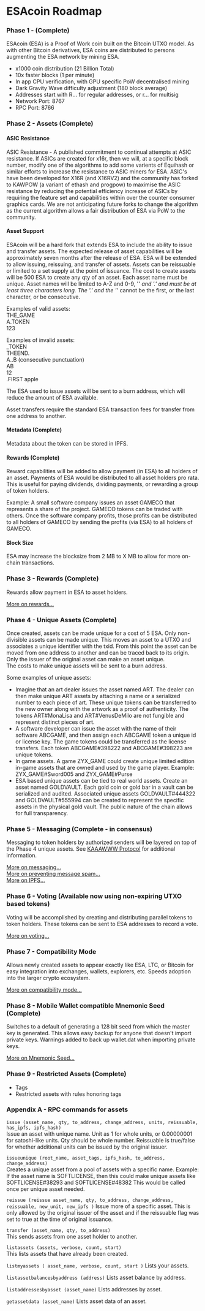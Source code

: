 # ESAcoin Roadmap

### Phase 1 - (Complete)

ESAcoin (ESA) is a Proof of Work coin built on the Bitcoin UTXO model. As with other Bitcoin derivatives, ESA coins are distributed to persons augmenting the ESA network by mining ESA.
*  x1000 coin distribution (21 Billion Total)
*  10x faster blocks (1 per minute)
*  In app CPU verification, with GPU specific PoW decentralised mining
*  Dark Gravity Wave difficulty adjustment (180 block average)
*  Addresses start with R... for regular addresses, or r... for multisig
*  Network Port: 8767
*  RPC Port: 8766

### Phase 2 - Assets (Complete)

#### ASIC Resistance

ASIC Resistance - A published commitment to continual attempts at ASIC resistance. If ASICs are created for x16r, then we will, at a specific block number, modify one of the algorithms to add some varients of Equihash or similar efforts to increase the resistance to ASIC miners for ESA. ASIC's have been developed for X16R (and X16RV2) and the community has forked to KAWPOW (a variant of ethash and progpow) to maximise the ASIC resistance by reducing the potential efficiency increase of ASICs by requiring the feature set and capabilities within over the counter consumer graphics cards. We are not anticipating future forks to change the algorithm as the current algorithm allows a fair distribution of ESA via PoW to the community.

#### Asset Support

ESAcoin will be a hard fork that extends ESA to include the ability to issue and transfer assets. The expected release of asset capabilities will be approximately seven months after the release of ESA. ESA will be extended to allow issuing, reissuing, and transfer of assets. Assets can be reissuable or limited to a set supply at the point of issuance. The cost to create assets will be 500 ESA to create any qty of an asset. Each asset name must be unique. Asset names will be limited to A-Z and 0-9, '_' and '.' and must be at least three characters long. The '.' and the '_' cannot be the first, or the last character, or be consecutive.  

Examples of valid assets:  
THE_GAME  
A.TOKEN  
123  

Examples of invalid assets:  
_TOKEN  
THEEND.  
A..B (consecutive punctuation)  
AB  
12  
.FIRST
apple

The ESA used to issue assets will be sent to a burn address, which will reduce the amount of ESA available. 

Asset transfers require the standard ESA transaction fees for transfer from one address to another.

#### Metadata (Complete)

Metadata about the token can be stored in IPFS.

#### Rewards (Complete)

Reward capabilities will be added to allow payment (in ESA) to all holders of an asset. Payments of ESA would be distributed to all asset holders pro rata. This is useful for paying dividends, dividing payments, or rewarding a group of token holders.

Example: A small software company issues an asset GAMECO that represents a share of the project. GAMECO tokens can be traded with others. Once the software company profits, those profits can be distributed to all holders of GAMECO by sending the profits (via ESA) to all holders of GAMECO.

#### Block Size

ESA may increase the blocksize from 2 MB to X MB to allow for more on-chain transactions.

### Phase 3 - Rewards (Complete)

Rewards allow payment in ESA to asset holders.

[More on rewards...](./rewards/README.md)

### Phase 4 - Unique Assets (Complete)

Once created, assets can be made unique for a cost of 5 ESA. Only non-divisible assets can be made unique. This moves an asset to a UTXO and associates a unique identifier with the txid. From this point the asset can be moved from one address to another and can be traced back to its origin. Only the issuer of the original asset can make an asset unique.  
The costs to make unique assets will be sent to a burn address.  

Some examples of unique assets:  
*  Imagine that an art dealer issues the asset named ART. The dealer can then make unique ART assets by attaching a name or a serialized number to each piece of art. These unique tokens can be transferred to the new owner along with the artwork as a proof of authenticity. The tokens ART#MonaLisa and ART#VenusDeMilo are not fungible and represent distinct pieces of art.
*  A software developer can issue the asset with the name of their software ABCGAME, and then assign each ABCGAME token a unique id or license key. The game tokens could be transferred as the license transfers. Each token ABCGAME#398222 and ABCGAME#398223 are unique tokens.
*  In game assets. A game ZYX_GAME could create unique limited edition in-game assets that are owned and used by the game player. Example: ZYX_GAME#Sword005 and ZYX_GAME#Purse
*  ESA based unique assets can be tied to real world assets. Create an asset named GOLDVAULT. Each gold coin or gold bar in a vault can be serialized and audited. Associated unique assets GOLDVAULT#444322 and GOLDVAULT#555994 can be created to represent the specific assets in the physical gold vault. The public nature of the chain allows for full transparency.

### Phase 5 - Messaging (Complete - in consensus)

Messaging to token holders by authorized senders will be layered on top of the Phase 4 unique assets. See [KAAAWWW Protocol](https://medium.com/@tronblack/esacoin-kaaawww-2f72077aece) for additional information.

[More on messaging...](./messaging/README.md)  
[More on preventing message spam...](./messaging-antispam/README.md)  
[More on IPFS...](./ipfs/README.md)  

### Phase 6 - Voting (Available now using non-expiring UTXO based tokens)

Voting will be accomplished by creating and distributing parallel tokens to token holders. These tokens can be sent to ESA addresses to record a vote.

[More on voting...](./voting/README.md)

### Phase 7 - Compatibility Mode

Allows newly created assets to appear exactly like ESA, LTC, or Bitcoin for easy integration into exchanges, wallets, explorers, etc.
Speeds adoption into the larger crypto ecosystem.

[More on compatibility mode...](./compatibility-mode/README.md)


### Phase 8 - Mobile Wallet compatible Mnemonic Seed (Complete)

Switches to a default of generating a 128 bit seed from which the master key is generated.  This allows easy backup for anyone that doesn't import private keys.  Warnings added to back up wallet.dat when importing private keys.

[More on Mnemonic Seed...](./mnemonic-seed/README.md)

### Phase 9 - Restricted Assets (Complete)

* Tags
* Restricted assets with rules honoring tags


### Appendix A - RPC commands for assets

`issue (asset_name, qty, to_address, change_address, units, reissuable, has_ipfs, ipfs_hash)`  
Issue an asset with unique name. Unit as 1 for whole units, or 0.00000001 for satoshi-like units. Qty should be whole number. Reissuable is true/false for whether additional units can be issued by the
original issuer.  

`issueunique (root_name, asset_tags, ipfs_hash, to_address, change_address) `  
Creates a unique asset from a pool of assets with a specific name. Example: If the asset name is SOFTLICENSE, then this could make unique assets like SOFTLICENSE#38293 and SOFTLICENSE#48382 This would be called once per unique asset needed.  

`reissue (reissue asset_name, qty, to_address, change_address, reissuable, new_unit, new_ipfs )`
Issue more of a specific asset. This is only allowed by the original issuer of the asset and if the reissuable flag was set to true at the time of original issuance.

`transfer (asset_name, qty, to_address)`  
This sends assets from one asset holder to another.

`listassets (assets, verbose, count, start)`  
This lists assets that have already been created. 
  
`listmyassets ( asset_name, verbose, count, start )`
Lists your assets.

`listassetbalancesbyaddress (address)`
Lists asset balance by address.

`listaddressesbyasset (asset_name)` 
Lists addresses by asset.

`getassetdata (asset_name)`
Lists asset data of an asset.

